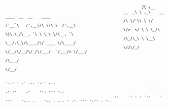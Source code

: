                                                                 __                                      
                                                                /\ \__                                   
                                                        __  _\ \ ,_\    __      ____  __  __    ____  
                                                        /\ \/'\\ \ \/  /'__`\   /',__\/\ \/\ \  /',__\ 
                                                        \/>  </ \ \ \_/\ \L\.\_/\__, `\ \ \_\ \/\__, `\
                                                        /\_/\_\ \ \__\ \__/.\_\/\____/\/`____ \/\____/
                                                        \//\/_/  \/__/\/__/\/_/\/___/  `/___/> \/___/ 
                                                                                            /\___/      
                                                                                            \/__/       

                                                                        -..- - .- ... -.-- ...
                                                                    ..    .- --    .-    --. --- -..                                     
                                                    ..    -. . . -..    - ---    -... .    -.. . ... - .-. --- -.-- . -..
                                                
                                                
                                    
